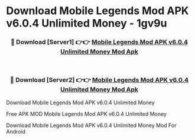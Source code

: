 # Download Mobile Legends Mod APK v6.0.4 Unlimited Money - 1gv9u



<div align="center">
<h3>🔴 Download [Server1] 👉👉 <a href="https://momento.my/?title=Mobile_Legends_Mod_APK_v6.0.4_Unlimited_Money">Mobile Legends Mod APK v6.0.4 Unlimited Money Mod Apk</a></h3><br>

<h3>🔴 Download [Server2] 👉👉 <a href="https://momento.my/?title=Mobile_Legends_Mod_APK_v6.0.4_Unlimited_Money">Mobile Legends Mod APK v6.0.4 Unlimited Money Mod Apk</a></h3>
</div>



Download Mobile Legends Mod APK v6.0.4 Unlimited Money 

Free APK MOD Mobile Legends Mod APK v6.0.4 Unlimited Money 

Download Mobile Legends Mod APK v6.0.4 Unlimited Money Mod For Android
